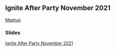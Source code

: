 ## Ignite After Party November 2021 

[Meetup](https://www.meetup.com/Auckland-Azure-Usergroup/events/281688736/) 

### Slides

[Ignite After Party November 2021](https://rbrayb.github.io/Presentations/Ignite-After-Party-Nov-2021/After-party-Nov-2021.pptx)

